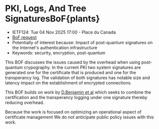 # PKI, Logs, And Tree SignaturesBoF{plants}
* <IETFschedule>IETF124: Tue 04 Nov 2025 17:00 - Place du Canada</IETFschedule>
* [BoF request](https://datatracker.ietf.org/doc/bofreq-westerbaan-pki-logs-and-tree-signatures-plants/)
* Potentially of interest because: Impact of post-quantum signatures on the Internet's authentication infrastructure
* Keywords:  security, encryption, post-quantum

This BOF discusses the issues caused by the overhead when using post-quantum crypography. In the current PKI two system signatures are generated one for the certificate that is produced and one for the transperancy log. The validation of both signatures has notable size and latency impact on the establishment of encrypted connections. 

This BOF builds on work by [D.Benjamin et al](https://datatracker.ietf.org/doc/draft-davidben-tls-merkle-tree-certs/) which seeks to combine the certification and the transperancy logging under one signature thereby reducing overhead.
 
 Because the work is focused on optimizing an operational aspect of certificate management We do not anticipate public policy issues with this work.